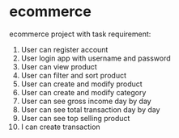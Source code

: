# ecommerce

ecommerce project with task requirement:
1. User can register account
2. User login app with username and password
3. User can view product
4. User can filter and sort product
5. User can create and modify product
6. User can create and modify category
7. User can see gross income day by day
8. User can see total transaction day by day
9. User can see top selling product
10. I can create transaction